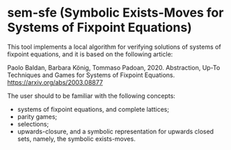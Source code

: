 # sem-sfe (Symbolic Exists-Moves for Systems of Fixpoint Equations)

This tool implements a local algorithm for verifying solutions of systems of fixpoint
equations, and it is based on the following article:

Paolo Baldan, Barbara König, Tommaso Padoan, 2020.
Abstraction, Up-To Techniques and Games for Systems of Fixpoint Equations.
<https://arxiv.org/abs/2003.08877>

The user should to be familiar with the following concepts:

- systems of fixpoint equations, and complete lattices;
- parity games;
- selections;
- upwards-closure, and a symbolic representation for upwards closed sets, namely,
  the symbolic exists-moves.
